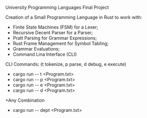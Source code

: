 University Programming Languages Final Project

Creation of a Small Programming Language in Rust to work with:
- Finite State Machines (FSM) for a Lexer;
- Recursive Decent Parser for a Parser;
- Pratt Parsing for Grammar Expressions;
- Rust Frame Management for Symbol Tabling;
- Grammar Evaluations;
- Command Lina Interface (CLI)

CLI Commands: (t tokenize, p parse, d debug, e execute)
  * cargo run -- t <Program.txt>
  * cargo run -- p <Program.txt>
  * cargo run -- e <Program.txt>
  * cargo run -- d <Program.txt>

+Any Combination
  * cargo run -- dept <Program.txt>

